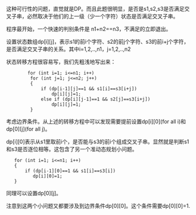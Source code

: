 这种可行性的问题，直觉就是DP。而且此题很明显，是否是s1,s2,s3是否满足交叉子串，必然取决于他们的上一级（少一个字符）状态是否满足交叉子串。

程序最开始，一个快速的判别条件是 n1+n2==n3，不满足的立即退出。

设置状态数组dp[i][j]，表示s1的前i个字符、s2的前j个字符、s3的前i+j个字符，是否满足交叉子串的关系。其中i=1,2,..,n1，j=1,2,..,n2

状态转移方程很容易写，我们先粗浅地写出来：
```
        for (int i=1; i<=n1; i++)
         for (int j=1; j<=n2; j++)
         {
             if (dp[i-1][j]==1 && s1[i]==s3[i+j])
                 dp[i][j]=1;
             else if (dp[i][j-1]==1 && s2[j]==s3[i+j])
                 dp[i][j]=1;
         }
 ```
考虑边界条件。从上述的转移方程中可以发现需要提前设置dp[i][0](for all i)和dp[0][j](for all j)。

dp[i][0]表示从s1里取前i个，是否能与s3的前i个组成交叉子串。显然就是判断s1和s3是否逐位相等。这包含了另一个准动态规划小问题。

```
   for (int i=1; i<=n1; i++)
   {
       if (dp[i-1][0]==1 && s1[i]==s3[i])
          dp[i][0]=1;
   }
```
同理可以设置dp[0][j]。

注意到这两个小问题又都要涉及到边界条件dp[0][0]。这个条件需要dp[0][0]=1.

